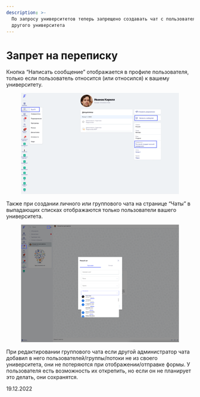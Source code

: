 ```yaml
---
description: >-
  По запросу университетов теперь запрещено создавать чат с пользователем из
  другого университета
---
```


# Запрет на переписку

Кнопка “Написать сообщение” отображается в профиле пользователя, только если пользователь относится (или относился) к вашему университету.&#x20;

<figure><img src="../../.gitbook/assets/image (397).png" alt=""><figcaption></figcaption></figure>

Также при создании личного или группового чата на странице “Чаты” в выпадающих списках отображаются только пользователи вашего университета.

<figure><img src="../../.gitbook/assets/image (567).png" alt=""><figcaption></figcaption></figure>

При редактировании группового чата если другой администратор чата добавил в него пользователей/группы/потоки не из своего университета, они не потеряются при отображении/отправке формы. У пользователя есть возможность их открепить, но если он не планирует это делать, они сохранятся.

19.12.2022

